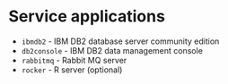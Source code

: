 # Service applications

- `ibmdb2` - IBM DB2 database server community edition
- `db2console` - IBM DB2 data management console
- `rabbitmq` - Rabbit MQ server
- `rocker` - R server (optional)